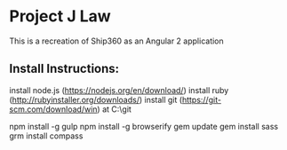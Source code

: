 # Project J Law

This is a recreation of Ship360 as an Angular 2 application

## Install Instructions:

install node.js (https://nodejs.org/en/download/)
install ruby (http://rubyinstaller.org/downloads/)
install git (https://git-scm.com/download/win) at C:\git

npm install -g gulp
npm install -g browserify
gem update
gem install sass
grm install compass